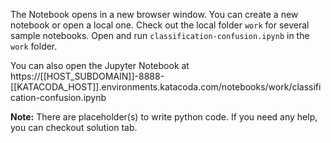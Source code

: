 The Notebook opens in a new browser window. You can create a new notebook or open a local one. Check out the local folder `work` for several sample notebooks. Open and run `classification-confusion.ipynb` in the `work` folder.

You can also open the Jupyter Notebook at https://[[HOST_SUBDOMAIN]]-8888-[[KATACODA_HOST]].environments.katacoda.com/notebooks/work/classification-confusion.ipynb

**Note:**
There are placeholder(s) to write python code. If you need any help, you can checkout solution tab.